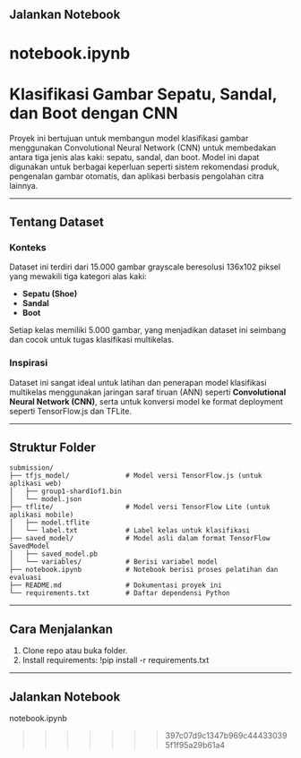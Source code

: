 ## Jalankan Notebook
notebook.ipynb
=======
# Klasifikasi Gambar Sepatu, Sandal, dan Boot dengan CNN

Proyek ini bertujuan untuk membangun model klasifikasi gambar menggunakan Convolutional Neural Network (CNN) untuk membedakan antara tiga jenis alas kaki: sepatu, sandal, dan boot. Model ini dapat digunakan untuk berbagai keperluan seperti sistem rekomendasi produk, pengenalan gambar otomatis, dan aplikasi berbasis pengolahan citra lainnya.

---

## Tentang Dataset

### Konteks
Dataset ini terdiri dari 15.000 gambar grayscale beresolusi 136x102 piksel yang mewakili tiga kategori alas kaki:
- **Sepatu (Shoe)**
- **Sandal**
- **Boot**

Setiap kelas memiliki 5.000 gambar, yang menjadikan dataset ini seimbang dan cocok untuk tugas klasifikasi multikelas.

### Inspirasi
Dataset ini sangat ideal untuk latihan dan penerapan model klasifikasi multikelas menggunakan jaringan saraf tiruan (ANN) seperti **Convolutional Neural Network (CNN)**, serta untuk konversi model ke format deployment seperti TensorFlow.js dan TFLite.

---

## Struktur Folder
```plaintext
submission/
├── tfjs_model/              # Model versi TensorFlow.js (untuk aplikasi web)
│   ├── group1-shard1of1.bin
│   └── model.json
├── tflite/                  # Model versi TensorFlow Lite (untuk aplikasi mobile)
│   ├── model.tflite
│   └── label.txt            # Label kelas untuk klasifikasi
├── saved_model/             # Model asli dalam format TensorFlow SavedModel
│   ├── saved_model.pb
│   └── variables/           # Berisi variabel model
├── notebook.ipynb           # Notebook berisi proses pelatihan dan evaluasi
├── README.md                # Dokumentasi proyek ini
└── requirements.txt         # Daftar dependensi Python
```

---

## Cara Menjalankan

1. Clone repo atau buka folder.
2. Install requirements:
   !pip install -r requirements.txt

---

## Jalankan Notebook
notebook.ipynb
>>>>>>> 397c07d9c1347b969c444330395f1f95a29b61a4
